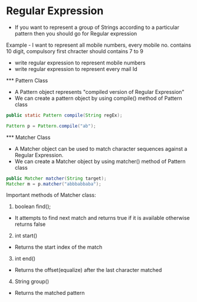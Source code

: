 # Regular Expression
- If you want to represent a group of Strings according to a particular pattern
then you should go for Regular expression

Example - I want to represent all mobile numbers,
every mobile no. contains 10 digit, compulsory first chracter should contains 7 to 9

- write regular expression to represent mobile numbers
- write regular expression to represent every mail Id

*** Pattern Class

- A Pattern object represents "compiled version of Regular Expression"
- We can create a pattern object by using compile() method of Pattern class

````java
public static Pattern compile(String regEx);

Pattern p = Pattern.compile("ab");
```` 
*** Matcher Class

- A Matcher object can be used to match character sequences against a Regular Expression.
- We can create a Matcher object by using matcher() method of Pattern class

````java
public Matcher matcher(String target);
Matcher m = p.matcher("abbbabbaba");
````

Important methods of Matcher class:

1. boolean find();
- It attempts to find next match and returns true if it is available otherwise returns false

2. int start()
- Returns the start index of the match

3. int end()
- Returns the offset(equalize) after the last character matched

4. String group()
- Returns the matched pattern

